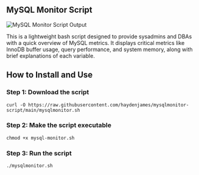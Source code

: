 ## MySQL Monitor Script
![MySQL Monitor Script Output](https://linuxblog.io/wp-content/uploads/2025/01/mysqlmonitor-script.png)

This is a lightweight bash script designed to provide sysadmins and DBAs with a quick overview of MySQL metrics. It displays critical metrics like InnoDB buffer usage, query performance, and system memory, along with brief explanations of each variable.

## How to Install and Use

### Step 1: Download the script
`curl -O https://raw.githubusercontent.com/haydenjames/mysqlmonitor-script/main/mysqlmonitor.sh`

### Step 2: Make the script executable
`chmod +x mysql-monitor.sh`

### Step 3: Run the script
`./mysqlmonitor.sh`
